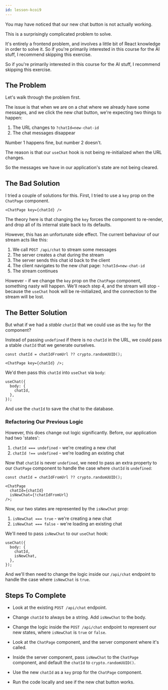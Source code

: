 ```yaml
---
id: lesson-kcoi9
---
```


You may have noticed that our new chat button is not actually working.

This is a surprisingly complicated problem to solve.

It's entirely a frontend problem, and involves a little bit of React knowledge in order to solve it. So if you're primarily interested in this course for the AI stuff, I recommend skipping this exercise.

So if you're primarily interested in this course for the AI stuff, I recommend skipping this exercise.

## The Problem

Let's walk through the problem first.

The issue is that when we are on a chat where we already have some messages, and we click the new chat button, we're expecting two things to happen:

1. The URL changes to `?chatId=new-chat-id`
2. The chat messages disappear

Number 1 happens fine, but number 2 doesn't.

The reason is that our `useChat` hook is not being re-initialized when the URL changes.

So the messages we have in our application's state are not being cleared.

## The Bad Solution

I tried a couple of solutions for this. First, I tried to use a `key` prop on the `ChatPage` component.

```tsx
<ChatPage key={chatId} />
```

The theory here is that changing the `key` forces the component to re-render, and drop all of its internal state back to its defaults.

However, this has an unfortunate side effect. The current behaviour of our stream acts like this:

1. We call `POST /api/chat` to stream some messages
2. The server creates a chat during the stream
3. The server sends this chat id back to the client
4. The client navigates to the new chat page: `?chatId=new-chat-id`
5. The stream continues

However - if we change the `key` prop on the `ChatPage` component, something nasty will happen. We'll reach step 4, and the stream will stop - because the `useChat` hook will be re-initialized, and the connection to the stream will be lost.

## The Better Solution

But what if we had a _stable_ `chatId` that we could use as the `key` for the component?

Instead of passing `undefined` if there is no `chatId` in the URL, we could pass a stable `chatId` that we generate ourselves.

```tsx
const chatId = chatIdFromUrl ?? crypto.randomUUID();

<ChatPage key={chatId} />;
```

We'd then pass this `chatId` into `useChat` via `body`:

```tsx
useChat({
  body: {
    chatId,
  },
});
```

And use the `chatId` to save the chat to the database.

### Refactoring Our Previous Logic

However, this does change out logic significantly. Before, our application had two 'states':

1. `chatId === undefined` - we're creating a new chat
2. `chatId !== undefined` - we're loading an existing chat

Now that `chatId` is never `undefined`, we need to pass an extra property to our `ChatPage` component to handle the case where `chatId` is `undefined`:

```tsx
const chatId = chatIdFromUrl ?? crypto.randomUUID();

<ChatPage
  chatId={chatId}
  isNewChat={!chatIdFromUrl}
/>;
```

Now, our two states are represented by the `isNewChat` prop:

1. `isNewChat === true` - we're creating a new chat
2. `isNewChat === false` - we're loading an existing chat

We'll need to pass `isNewChat` to our `useChat` hook:

```tsx
useChat({
  body: {
    chatId,
    isNewChat,
  },
});
```

And we'll then need to change the logic inside our `/api/chat` endpoint to handle the case where `isNewChat` is `true`.

## Steps To Complete

- Look at the existing `POST /api/chat` endpoint.
- Change `chatId` to always be a string. Add `isNewChat` to the body.
- Change the logic inside the `POST /api/chat` endpoint to represent our new states, where `isNewChat` is `true` or `false`.

- Look at the `ChatPage` component, and the server component where it's called.
- Inside the server component, pass `isNewChat` to the `ChatPage` component, and default the `chatId` to `crypto.randomUUID()`.
- Use the new `chatId` as a `key` prop for the `ChatPage` component.

- Run the code locally and see if the new chat button works.
